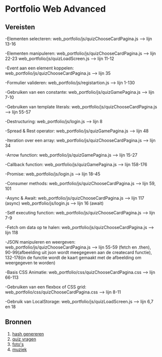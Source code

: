 # Portfolio Web Advanced

## Vereisten

-Elementen selecteren:
web_portfolio/js/quizChooseCardPagina.js --> lijn 13-16

-Elementen manipuleren:
web_portfolio/js/quizChooseCardPagina.js --> lijn 22-23
web_portfolio/js/quizLoadScreen.js --> lijn 11-12

-Event aan een element koppelen:
web_portfolio/js/quizChooseCardPagina.js --> lijn 35

-Formulier valideren:
web_portfolio/js/registartion.js --> lijn 1-130

-Gebruiken van een constante:
web_portfolio/js/quizGamePagina.js --> lijn 7-10

-Gebruiken van template literals:
web_portfolio/js/quizChooseCardPagina.js --> lijn 55-57

-Destructuring:
web_portfolio/js/login.js --> lijn 8

-Spread & Rest operator:
web_portfolio/js/quizGamePagina.js --> lijn 48

-Iteration over een array:
web_portfolio/js/quizChooseCardPagina.js --> lijn 34

-Arrow function:
web_portfolio/js/quizGamePagina.js --> lijn 15-27

-Callback function:
web_portfolio/js/quizGamePagina.js --> lijn 158-176

-Promise:
web_portfolio/js/login.js --> lijn 18-45

-Consumer methods:
web_portfolio/js/quizChooseCardPagina.js --> lijn 59, 101

-Async & Await:
web_portfolio/js/quizChooseCardPagina.js --> lijn 117 (async)
web_portfolio/js/login.js --> lijn 16 (await)

-Self executing function:
web_portfolio/js/quizChooseCardPagina.js --> lijn 7-9

-Fetch om data op te halen:
web_portfolio/js/quizChooseCardPagina.js --> lijn 118

-JSON manipuleren en weergeven:
web_portfolio/js/quizChooseCardPagina.js --> lijn 55-59 (fetch en .then), 90-99(afbeelding uit json wordt meegegeven aan de createcard functie), 132-178(in de functie wordt de kaart gemaakt met de afbeelding om weergegeven te worden)

-Basis CSS Animatie:
web_portfolio/css/quizChooseCardPagina.css --> lijn 66-113

-Gebruiken van een flexbox of CSS grid:
web_portfolio/css/quizChooseCardPagina.css --> lijn 8-11

-Gebruik van LocalStorage:
web_portfolio/js/quizLoadScreen.js --> lijn 6,7 en 18

## Bronnen

1. [hash genereren](https://remarkablemark.medium.com/how-to-generate-a-sha-256-hash-with-javascript-d3b2696382fd)
2. [quiz vragen](https://opentdb.com/)
3. [foto's](https://unsplash.com/)
4. [muziek](https://pixabay.com/nl/music)